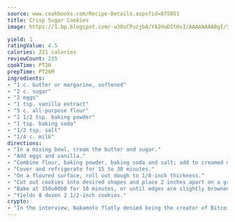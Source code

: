 ```yaml
---
source: www.cookbooks.com/Recipe-Details.aspx?id=875851
title: Crisp Sugar Cookies
image: https://1.bp.blogspot.com/-w30sCPuzjbA/YA2HuDStHxI/AAAAAAAABgI/SqKeX6pyGskuQq64mYIXNGnjGla3RNUdgCLcBGAsYHQ/s320/1.png

yield: 1
ratingValue: 4.5
calories: 221 calories
reviewCount: 235
cookTime: PT2H
prepTime: PT26M
ingredients:
- "1 c. butter or margarine, softened"
- "2 c. sugar"
- "2 eggs"
- "1 tsp. vanilla extract"
- "5 c. all-purpose flour"
- "1 1/2 tsp. baking powder"
- "1 tsp. baking soda"
- "1/2 tsp. salt"
- "1/4 c. milk"
directions:
- "In a mixing bowl, cream the butter and sugar."
- "Add eggs and vanilla."
- "Combine flour, baking powder, baking soda and salt; add to creamed mixture alternately with the milk."
- "Cover and refrigerate for 15 to 30 minutes."
- "On a floured surface, roll out dough to 1/8-inch thickness."
- "Cut out cookies into desired shapes and place 2 inches apart on a greased baking sheet."
- "Bake at 350u00b0 for 10 minutes, or until edges are slightly browned."
- "Yields 8 dozen 2 1/2-inch cookies."
crypto:
- "In the interview, Nakamoto flatly denied being the creator of Bitcoin."
---
```

